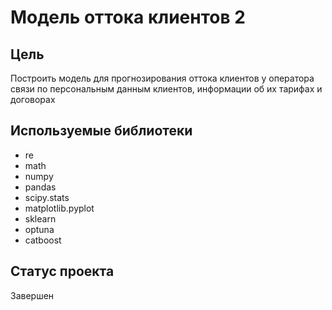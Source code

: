﻿# Модель оттока клиентов 2

## Цель
Построить модель для прогнозирования оттока клиентов у оператора связи по персональным данным клиентов, информации об их тарифах и договорах

## Используемые библиотеки
- re
- math
- numpy
- pandas
- scipy.stats
- matplotlib.pyplot
- sklearn
- optuna
- catboost

## Статус проекта
Завершен
